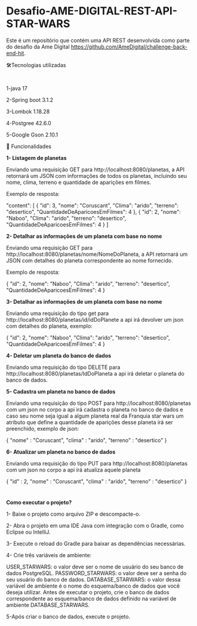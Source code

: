 # Desafio-AME-DIGITAL-REST-API-STAR-WARS
Este é um repositório que contém uma API REST desenvolvida como parte do desafio da Ame Digital https://github.com/AmeDigital/challenge-back-end-hit.


🛠️Tecnologias utilizadas
#
  1-java 17
  
  2-Spring boot 3.1.2
  
  3-Lombok 1.18.28
  
  4-Postgree 42.6.0
  
  5-Google Gson 2.10.1

🎉 Funcionalidades

 **1- Listagem de planetas**

 Enviando uma requisição GET para http://localhost:8080/planetas, a API retornará um JSON com informações de todos os planetas, incluindo seu nome, clima, terreno e quantidade de aparições em filmes.

 Exemplo de resposta:

  "content": [
		{
			"id": 3,
			"nome": "Coruscant",
			"Clima": "arido",
			"terreno": "desertico",
			"QuantidadeDeAparicoesEmFilmes": 4
		},
		{
			"id": 2,
			"nome": "Naboo",
			"Clima": "arido",
			"terreno": "desertico",
			"QuantidadeDeAparicoesEmFilmes": 4
		}
	]


**2- Detalhar as informações de um planeta com base no nome**

 Enviando uma requisição GET para http://localhost:8080/planetas/nome/NomeDoPlaneta, a API retornará um JSON com detalhes do planeta correspondente ao nome fornecido.

 Exemplo de resposta:

  {
	"id": 2,
	"nome": "Naboo",
	"Clima": "arido",
	"terreno": "desertico",
	"QuantidadeDeAparicoesEmFilmes": 4
  }

**3- Detalhar as informações de um planeta com base no nome**

  Enviando uma requisição do tipo get para http://localhost:8080/planetas/id/idDoPlanete a api irá devolver um json com detalhes do planeta, exemplo:

  {
	"id": 2,
	"nome": "Naboo",
	"Clima": "arido",
	"terreno": "desertico",
	"QuantidadeDeAparicoesEmFilmes": 4
  }

  **4- Deletar um planeta do banco de dados**

  Enviando uma requisição do tipo DELETE para http://localhost:8080/planetas/IdDoPlaneta a api irá deletar o planeta do banco de dados.

  
  **5- Cadastra um planeta no banco de dados**

  Enviando uma requisição do tipo POST para http://localhost:8080/planetas com um json no corpo a api irá cadastra o planeta no banco de dados e caso seu nome seja igual a algum planeta real da Franquia star wars um     
  atributo que define a quantidade de aparições desse planeta irá ser preenchido, exemplo de json:

{
	"nome" : "Coruscant",
	"clima" : "arido",
	"terreno" : "desertico"
}

 **6- Atualizar um planeta no banco de dados**

 Enviando uma requisição do tipo PUT para http://localhost:8080/planetas com um json no corpo a api irá atualiza aquele planeta

{
  "id" : 2,
	"nome" : "Coruscant",
	"clima" : "arido",
	"terreno" : "desertico"
}

#

**Como executar o projeto?**

1- Baixe o projeto como arquivo ZIP e descompacte-o.

2- Abra o projeto em uma IDE Java com integração com o Gradle, como Eclipse ou IntelliJ.

3- Execute o reload do Gradle para baixar as dependências necessárias.

4- Crie três variáveis de ambiente:

USER_STARWARS: o valor deve ser o nome de usuário do seu banco de dados PostgreSQL.
PASSWORD_STARWARS: o valor deve ser a senha do seu usuário do banco de dados.
DATABASE_STARWARS: o valor dessa variável de ambiente é o nome do esquema/banco de dados que você deseja utilizar.
Antes de executar o projeto, crie o banco de dados correspondente ao esquema/banco de dados definido na variável de ambiente DATABASE_STARWARS.

5-Após criar o banco de dados, execute o projeto.
  
